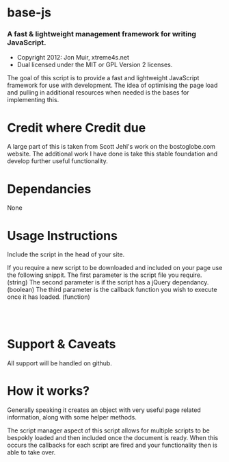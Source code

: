 # base-js
### A fast & lightweight management framework for writing JavaScript.

 - Copyright 2012: Jon Muir, xtreme4s.net
 - Dual licensed under the MIT or GPL Version 2 licenses.

The goal of this script is to provide a fast and lightweight JavaScript framework for use with development. The idea of optimising the page load and pulling in additional resources when needed is the bases for implementing this.

Credit where Credit due
======
A large part of this is taken from Scott Jehl's work on the bostoglobe.com website. The additional work I have done is take this stable foundation and develop further useful functionality.

Dependancies
======

None

Usage Instructions
======

Include the script in the head of your site.

If you require a new script to be downloaded and included on your page use the following snippit.
The first parameter is the script file you require. (string)
The second parameter is if the script has a jQuery dependancy. (boolean)
The third parameter is the callback function you wish to execute once it has loaded. (function)

<pre>
    <script type="text/javascript">
        global.add.script('jquery.homepage-carousel.js', true, function () {
            alert('hello world!');
        });
    </script>
</pre>

Support & Caveats
======

All support will be handled on github.

How it works?
======

Generally speaking it creates an object with very useful page related information, along with some helper methods.

The script manager aspect of this script allows for multiple scripts to be bespokly loaded and then included once the document is ready. When this occurs the callbacks for each script are fired and your functionality then is able to take over.

